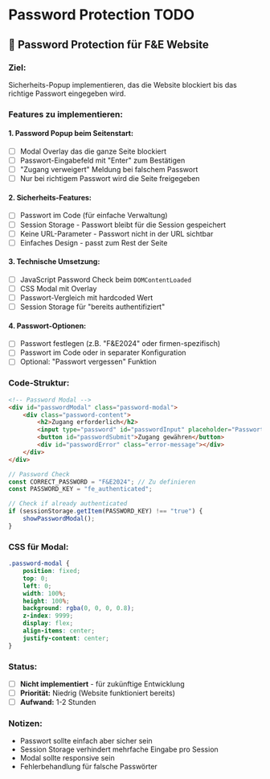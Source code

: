 # Password Protection TODO

## 🔐 **Password Protection für F&E Website**

### **Ziel:**
Sicherheits-Popup implementieren, das die Website blockiert bis das richtige Passwort eingegeben wird.

### **Features zu implementieren:**

#### **1. Password Popup beim Seitenstart:**
- [ ] Modal Overlay das die ganze Seite blockiert
- [ ] Passwort-Eingabefeld mit "Enter" zum Bestätigen
- [ ] "Zugang verweigert" Meldung bei falschem Passwort
- [ ] Nur bei richtigem Passwort wird die Seite freigegeben

#### **2. Sicherheits-Features:**
- [ ] Passwort im Code (für einfache Verwaltung)
- [ ] Session Storage - Passwort bleibt für die Session gespeichert
- [ ] Keine URL-Parameter - Passwort nicht in der URL sichtbar
- [ ] Einfaches Design - passt zum Rest der Seite

#### **3. Technische Umsetzung:**
- [ ] JavaScript Password Check beim `DOMContentLoaded`
- [ ] CSS Modal mit Overlay
- [ ] Passwort-Vergleich mit hardcoded Wert
- [ ] Session Storage für "bereits authentifiziert"

#### **4. Passwort-Optionen:**
- [ ] Passwort festlegen (z.B. "F&E2024" oder firmen-spezifisch)
- [ ] Passwort im Code oder in separater Konfiguration
- [ ] Optional: "Passwort vergessen" Funktion

### **Code-Struktur:**
```html
<!-- Password Modal -->
<div id="passwordModal" class="password-modal">
    <div class="password-content">
        <h2>Zugang erforderlich</h2>
        <input type="password" id="passwordInput" placeholder="Passwort eingeben">
        <button id="passwordSubmit">Zugang gewähren</button>
        <div id="passwordError" class="error-message"></div>
    </div>
</div>
```

```javascript
// Password Check
const CORRECT_PASSWORD = "F&E2024"; // Zu definieren
const PASSWORD_KEY = "fe_authenticated";

// Check if already authenticated
if (sessionStorage.getItem(PASSWORD_KEY) !== "true") {
    showPasswordModal();
}
```

### **CSS für Modal:**
```css
.password-modal {
    position: fixed;
    top: 0;
    left: 0;
    width: 100%;
    height: 100%;
    background: rgba(0, 0, 0, 0.8);
    z-index: 9999;
    display: flex;
    align-items: center;
    justify-content: center;
}
```

### **Status:**
- [ ] **Nicht implementiert** - für zukünftige Entwicklung
- [ ] **Priorität:** Niedrig (Website funktioniert bereits)
- [ ] **Aufwand:** 1-2 Stunden

### **Notizen:**
- Passwort sollte einfach aber sicher sein
- Session Storage verhindert mehrfache Eingabe pro Session
- Modal sollte responsive sein
- Fehlerbehandlung für falsche Passwörter
